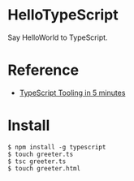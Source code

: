 # HelloTypeScript
Say HelloWorld to TypeScript.

# Reference
* [TypeScript Tooling in 5 minutes](https://www.typescriptlang.org/docs/handbook/typescript-tooling-in-5-minutes.html)

# Install
```ShellSession
$ npm install -g typescript
$ touch greeter.ts
$ tsc greeter.ts
$ touch greeter.html
```